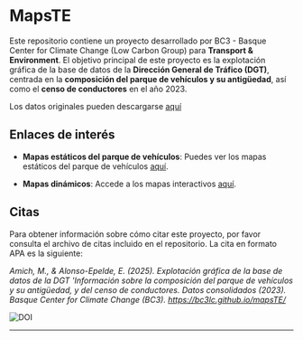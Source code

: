 # MapsTE

Este repositorio contiene un proyecto desarrollado por BC3 - Basque Center for Climate Change (Low Carbon Group) para **Transport & Environment**. El objetivo principal de este proyecto es la explotación gráfica de la base de datos de la **Dirección General de Tráfico (DGT)**, centrada en la **composición del parque de vehículos y su antigüedad**, así como el **censo de conductores** en el año 2023.

Los datos originales pueden descargarse [aquí](https://www.dgt.es/menusecundario/dgt-en-cifras/dgt-en-cifras-resultados/dgt-en-cifras-detalle/Datos-municipales-informacion-general-2023/)

## Enlaces de interés

- **Mapas estáticos del parque de vehículos**: Puedes ver los mapas estáticos del parque de vehículos [aquí](https://github.com/bc3LC/mapsTE/tree/main/mapas_estaticos).
  
- **Mapas dinámicos**: Accede a los mapas interactivos [aquí](https://bc3lc.github.io/mapsTE/).

## Citas

Para obtener información sobre cómo citar este proyecto, por favor consulta el archivo de citas incluido en el repositorio. La cita en formato APA es la siguiente:

*Amich, M., & Alonso-Epelde, E. (2025). Explotación gráfica de la base de datos de la DGT 'Información sobre la composición del parque de vehículos y su antigüedad, y del censo de conductores. Datos consolidados (2023). Basque Center for Climate Change (BC3). https://bc3lc.github.io/mapsTE/*

![DOI](https://zenodo.org/badge/DOI/10.5281/zenodo.15008132.svg)



---

